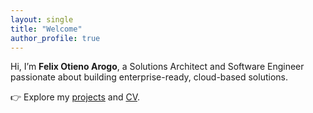 ```yaml
---
layout: single
title: "Welcome"
author_profile: true
---
```


Hi, I’m **Felix Otieno Arogo**, a Solutions Architect and Software Engineer passionate about building enterprise-ready, cloud-based solutions.  

👉 Explore my [projects](/projects/) and [CV](/cv/).

